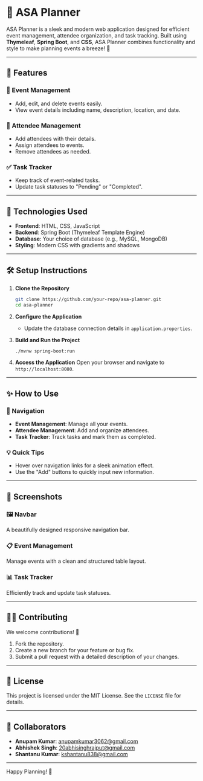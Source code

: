 
# 📅 ASA Planner

ASA Planner is a sleek and modern web application designed for efficient event management, attendee organization, and task tracking. Built using **Thymeleaf**, **Spring Boot**, and **CSS**, ASA Planner combines functionality and style to make planning events a breeze! 🎉

---

## 🌟 Features

### 📌 Event Management
- Add, edit, and delete events easily.
- View event details including name, description, location, and date.

### 🙋 Attendee Management
- Add attendees with their details.
- Assign attendees to events.
- Remove attendees as needed.

### ✅ Task Tracker
- Keep track of event-related tasks.
- Update task statuses to "Pending" or "Completed".

---

## 🚀 Technologies Used
- **Frontend**: HTML, CSS, JavaScript
- **Backend**: Spring Boot (Thymeleaf Template Engine)
- **Database**: Your choice of database (e.g., MySQL, MongoDB)
- **Styling**: Modern CSS with gradients and shadows

---

## 🛠️ Setup Instructions

1. **Clone the Repository**
   ```bash
   git clone https://github.com/your-repo/asa-planner.git
   cd asa-planner
   ```

2. **Configure the Application**
   - Update the database connection details in `application.properties`.

3. **Build and Run the Project**
   ```bash
   ./mvnw spring-boot:run
   ```

4. **Access the Application**
   Open your browser and navigate to `http://localhost:8080`.

---

## ✨ How to Use

### 🔗 Navigation
- **Event Management**: Manage all your events.
- **Attendee Management**: Add and organize attendees.
- **Task Tracker**: Track tasks and mark them as completed.

### 💡 Quick Tips
- Hover over navigation links for a sleek animation effect.
- Use the "Add" buttons to quickly input new information.

---

## 📸 Screenshots

### 🖼️ Navbar
A beautifully designed responsive navigation bar.

### 📋 Event Management
Manage events with a clean and structured table layout.

### 📊 Task Tracker
Efficiently track and update task statuses.

---

## 🧑‍💻 Contributing
We welcome contributions! 🌟

1. Fork the repository.
2. Create a new branch for your feature or bug fix.
3. Submit a pull request with a detailed description of your changes.

---

## 📄 License
This project is licensed under the MIT License. See the `LICENSE` file for details.

---


## 👥 Collaborators
- **Anupam Kumar**: anupamkumar3062@gmail.com
- **Abhishek Singh**: 20abhisinghrajput@gmail.com
- **Shantanu Kumar**: kshantanu838@gmail.com

---

Happy Planning! 🥳
